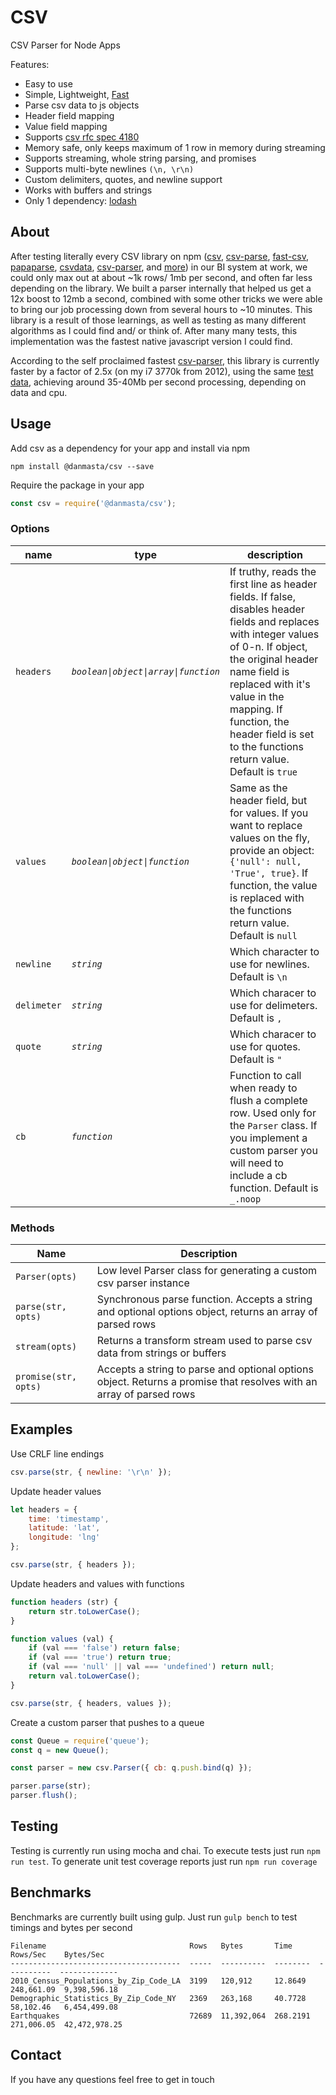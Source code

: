# CSV
CSV Parser for Node Apps

Features:
* Easy to use
* Simple, Lightweight, [Fast](#benchmarks)
* Parse csv data to js objects
* Header field mapping
* Value field mapping
* Supports [csv rfc spec 4180](https://tools.ietf.org/html/rfc4180)
* Memory safe, only keeps maximum of 1 row in memory during streaming
* Supports streaming, whole string parsing, and promises
* Supports multi-byte newlines `(\n, \r\n)`
* Custom delimiters, quotes, and newline support
* Works with buffers and strings
* Only 1 dependency: [lodash](https://github.com/lodash/lodash)

## About
After testing literally every CSV library on npm ([csv](https://www.npmjs.com/package/csv), [csv-parse](https://www.npmjs.com/package/csv-parse), [fast-csv](https://www.npmjs.com/package/fast-csv), [papaparse](https://www.npmjs.com/package/papaparse), [csvdata](https://www.npmjs.com/package/csvdata), [csv-parser](https://github.com/mafintosh/csv-parser), and [more](https://www.npmjs.com/search?q=csv)) in our BI system at work, we could only max out at about ~1k rows/ 1mb per second, and often far less depending on the library. We built a parser internally that helped us get a 12x boost to 12mb a second, combined with some other tricks we were able to bring our job processing down from several hours to ~10 minutes. This library is a result of those learnings, as well as testing as many different algorithms as I could find and/ or think of. After many many tests, this implementation was the fastest native javascript version I could find.

According to the self proclaimed fastest [csv-parser](https://github.com/mafintosh/csv-parser), this library is currently faster by a factor of 2.5x (on my i7 3770k from 2012), using the same [test data](https://github.com/mafintosh/csv-parser/blob/master/test/data/process_all_rows.csv), achieving around 35-40Mb per second processing, depending on data and cpu.

## Usage
Add csv as a dependency for your app and install via npm
```
npm install @danmasta/csv --save
```
Require the package in your app
```javascript
const csv = require('@danmasta/csv');
```

### Options
name | type | description
-----|----- | -----------
`headers` | *`boolean\|object\|array\|function`* | If truthy, reads the first line as header fields. If false, disables header fields and replaces with integer values of 0-n. If object, the original header name field is replaced with it's value in the mapping. If function, the header field is set to the functions return value. Default is `true`
`values` | *`boolean\|object\|function`* | Same as the header field, but for values. If you want to replace values on the fly, provide an object: `{'null': null, 'True', true}`. If function, the value is replaced with the functions return value. Default is `null`
`newline` | *`string`* | Which character to use for newlines. Default is `\n`
`delimeter` | *`string`* | Which characer to use for delimeters. Default is `,`
`quote` | *`string`* | Which characer to use for quotes. Default is `"`
`cb` | *`function`* | Function to call when ready to flush a complete row. Used only for the `Parser` class. If you implement a custom parser you will need to include a cb function. Default is `_.noop`

### Methods
Name | Description
-----|------------
`Parser(opts)` | Low level Parser class for generating a custom csv parser instance
`parse(str, opts)` | Synchronous parse function. Accepts a string and optional options object, returns an array of parsed rows
`stream(opts)` | Returns a transform stream used to parse csv data from strings or buffers
`promise(str, opts)` | Accepts a string to parse and optional options object. Returns a promise that resolves with an array of parsed rows

## Examples
Use CRLF line endings
```javascript
csv.parse(str, { newline: '\r\n' });
```
Update header values
```javascript
let headers = {
    time: 'timestamp',
    latitude: 'lat',
    longitude: 'lng'
};

csv.parse(str, { headers });
```
Update headers and values with functions
```javascript
function headers (str) {
    return str.toLowerCase();
}

function values (val) {
    if (val === 'false') return false;
    if (val === 'true') return true;
    if (val === 'null' || val === 'undefined') return null;
    return val.toLowerCase();
}

csv.parse(str, { headers, values });
```
Create a custom parser that pushes to a queue
```javascript
const Queue = require('queue');
const q = new Queue();

const parser = new csv.Parser({ cb: q.push.bind(q) });

parser.parse(str);
parser.flush();
```

## Testing
Testing is currently run using mocha and chai. To execute tests just run `npm run test`. To generate unit test coverage reports just run `npm run coverage`

## Benchmarks
Benchmarks are currently built using gulp. Just run `gulp bench` to test timings and bytes per second
```
Filename                                Rows   Bytes       Time      Rows/Sec    Bytes/Sec
--------------------------------------  -----  ----------  --------  ----------  -------------
2010_Census_Populations_by_Zip_Code_LA  3199   120,912     12.8649   248,661.09  9,398,596.18
Demographic_Statistics_By_Zip_Code_NY   2369   263,168     40.7728   58,102.46   6,454,499.08
Earthquakes                             72689  11,392,064  268.2191  271,006.05  42,472,978.25
```

## Contact
If you have any questions feel free to get in touch
